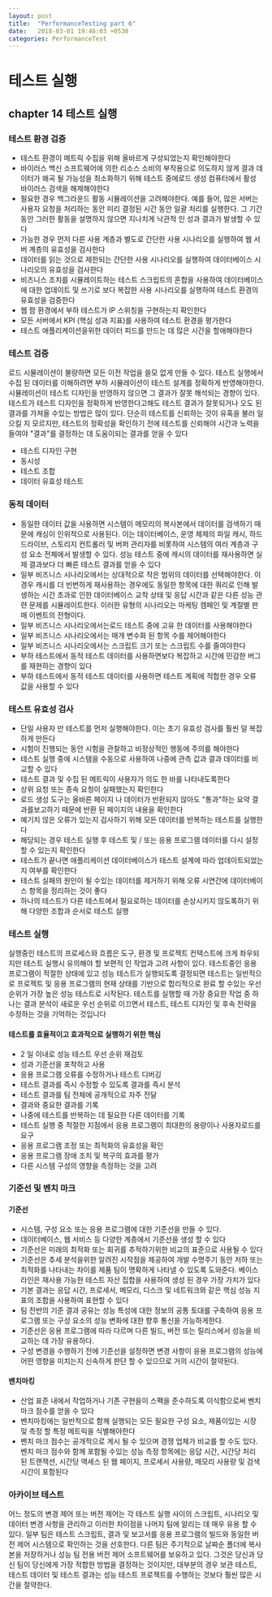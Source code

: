 ```yaml
---
layout: post
title:  "PerformanceTesting part 6"
date:   2018-03-01 19:46:03 +0530
categories: PerformanceTest
---
```


# 테스트 실행

## chapter 14 테스트 실행

### 테스트 환경 검증
  - 테스트 환경이 메트릭 수집을 위해 올바르게 구성되었는지 확인해야한다
  - 바이러스 백신 소프트웨어에 의한 리소스 소비의 부작용으로 의도하지 않게 결과 데이터가 왜곡 될 가능성을 최소화하기 위해 테스트 중에로드 생성 컴퓨터에서 활성 바이러스 검색을 해제해야한다
  - 필요한 경우 백그라운드 활동 시뮬레이션을 고려해야한다. 예를 들어, 많은 서버는 사용자 요청을 처리하는 동안 미리 결정된 시간 동안 일괄 처리를 실행한다. 그 기간 동안 그러한 활동을 설명하지 않으면 지나치게 낙관적 인 성과 결과가 발생할 수 있다
  - 가능한 경우 먼저 다른 사용 계층과 별도로 간단한 사용 시나리오를 실행하여 웹 서버 계층의 유효성을 검사한다
  - 데이터를 읽는 것으로 제한되는 간단한 사용 시나리오를 실행하여 데이터베이스 시나리오의 유효성을 검사한다
  - 비즈니스 조치를 시뮬레이트하는 테스트 스크립트의 혼합을 사용하여 데이터베이스에 대한 업데이트 및 쓰기로 보다 복잡한 사용 시나리오를 실행하여 테스트 환경의 유효성을 검증한다
  - 웹 팜 환경에서 부하 테스트가 IP 스위칭을 구현하는지 확인한다
  - 모든 서버에서 KPI (핵심 성과 지표)를 사용하여 테스트 환경을 평가한다
  - 테스트 애플리케이션을위한 데이터 피드를 만드는 데 많은 시간을 할애해야한다

### 테스트 검증
로드 시뮬레이션이 불량하면 모든 이전 작업을 쓸모 없게 만들 수 있다. 테스트 실행에서 수집 된 데이터를 이해하려면 부하 시뮬레이션이 테스트 설계를 정확하게 반영해야한다. 시뮬레이션이 테스트 디자인을 반영하지 않으면 그 결과가 잘못 해석되는 경향이 있다. 테스트가 테스트 디자인을 정확하게 반영한다고해도 테스트 결과가 잘못되거나 오도 된 결과를 가져올 수있는 방법은 많이 있다. 단순히 테스트를 신뢰하는 것이 유혹을 불러 일으킬 지 모르지만, 테스트의 정확성을 확인하기 전에 테스트를 신뢰해야 시간과 노력을 들여야 "결과"를 결정하는 데 도움이되는 결과를 얻을 수 있다
  - 테스트 디자인 구현
  - 동시성
  - 테스트 조합
  - 데이터 유효성 테스트

### 동적 데이터
  - 동일한 데이터 값을 사용하면 시스템이 메모리의 복사본에서 데이터를 검색하기 때문에 캐싱이 인위적으로 사용된다. 이는 데이터베이스, 운영 체제의 파일 캐시, 하드 드라이브, 스토리지 컨트롤러 및 버퍼 관리자를 비롯하여 시스템의 여러 계층과 구성 요소 전체에서 발생할 수 있다. 성능 테스트 중에 캐시의 데이터를 재사용하면 실제 결과보다 더 빠른 테스트 결과를 얻을 수 있다
  - 일부 비즈니스 시나리오에서는 상대적으로 작은 범위의 데이터를 선택해야한다. 이 경우 캐시를 더 빈번하게 재사용하는 경우에도 동일한 항목에 대한 쿼리로 인해 발생하는 시간 초과로 인한 데이터베이스 교착 상태 및 응답 시간과 같은 다른 성능 관련 문제를 시뮬레이트한다. 이러한 유형의 시나리오는 마케팅 캠페인 및 계절별 판매 이벤트의 전형이다.
  - 일부 비즈니스 시나리오에서는로드 테스트 중에 고유 한 데이터를 사용해야한다
  - 일부 비즈니스 시나리오에서는 매개 변수화 된 항목 수를 제어해야한다
  - 일부 비즈니스 시나리오에서는 스크립트 크기 또는 스크립트 수를 줄여야한다
  - 부하 테스트에서 동적 테스트 데이터를 사용하면보다 복잡하고 시간에 민감한 버그를 재현하는 경향이 있다
  - 부하 테스트에서 동적 테스트 데이터를 사용하면 테스트 계획에 적합한 경우 오류 값을 사용할 수 있다

### 테스트 유효성 검사
  - 단일 사용자 만 테스트를 먼저 실행해야한다. 이는 초기 유효성 검사를 훨씬 덜 복잡하게 만든다
  - 시험이 진행되는 동안 시험을 관찰하고 비정상적인 행동에 주의를 해야한다
  - 테스트 실행 중에 시스템을 수동으로 사용하여 나중에 관측 값과 결과 데이터를 비교할 수 있다
  - 테스트 결과 및 수집 된 메트릭이 사용자가 의도 한 바를 나타내도록한다
  - 상위 요청 또는 종속 요청이 실패했는지 확인한다
  - 로드 생성 도구는 올바른 페이지 나 데이터가 반환되지 않아도 "통과"하는 요약 결과를보고하기 때문에 반환 된 페이지의 내용을 확인한다
  - 예기치 않은 오류가 있는지 검사하기 위해 모든 데이터를 반복하는 테스트를 실행한다
  - 해당되는 경우 테스트 실행 후 테스트 및 / 또는 응용 프로그램 데이터를 다시 설정할 수 있는지 확인한다
  - 테스트가 끝나면 애플리케이션 데이터베이스가 테스트 설계에 따라 업데이트되었는지 여부를 확인한다
  - 테스트 실패의 원인이 될 수있는 데이터를 제거하기 위해 오류 시연간에 데이터베이스 항목을 정리하는 것이 좋다
  - 하나의 테스트가 다른 테스트에서 필요로하는 데이터를 손상시키지 않도록하기 위해 다양한 조합과 순서로 테스트 실행

### 테스트 실행
실행중인 테스트의 프로세스와 흐름은 도구, 환경 및 프로젝트 컨텍스트에 크게 좌우되지만 테스트 실행시 유의해야 할 보편적 인 작업과 고려 사항이 있다.
테스트중인 응용 프로그램이 적절한 상태에 있고 성능 테스트가 실행되도록 결정되면 테스트는 일반적으로 프로젝트 및 응용 프로그램의 현재 상태를 기반으로 합리적으로 완료 할 수있는 우선 순위가 가장 높은 성능 테스트로 시작된다.
테스트를 실행할 때 가장 중요한 작업 중 하나는 결과 분석이 새로운 우선 순위로 이끄면서 테스트, 테스트 디자인 및 후속 전략을 수정하는 것을 기억하는 것입니다
#### 테스트를 효율적이고 효과적으로 실행하기 위한 핵심
  - 2 일 이내로 성능 테스트 우선 순위 재검토
  - 성과 기준선을 포착하고 사용
  - 응용 프로그램 오류를 수정하거나 테스트 디버깅
  - 테스트 결과를 즉시 수정할 수 있도록 결과를 즉시 분석
  - 테스트 결과를 팀 전체에 공개적으로 자주 전달
  - 결과와 중요한 결과를 기록
  - 나중에 테스트를 반복하는 데 필요한 다른 데이터를 기록
  - 테스트 실행 중 적절한 지점에서 응용 프로그램이 최대한의 용량이나 사용자로드를 요구
  - 응용 프로그램 조정 또는 최적화의 유효성을 확인
  - 응용 프로그램 장애 조치 및 복구의 효과를 평가
  - 다른 시스템 구성의 영향을 측정하는 것을 고려

### 기준선 및 벤치 마크
#### 기준선
  - 시스템, 구성 요소 또는 응용 프로그램에 대한 기준선을 만들 수 있다.
  - 데이터베이스, 웹 서비스 등 다양한 계층에서 기준선을 생성 할 수 있다
  - 기준선은 미래의 최적화 또는 회귀를 추적하기위한 비교의 표준으로 사용될 수 있다
  - 기준선은 추세 분석을위한 알려진 시작점을 제공하여 개발 수명주기 동안 저하 또는 최적화를 나타내는 차이를 제품 팀이 명확하게 나타낼 수 있도록 도와준다. 베이스 라인은 재사용 가능한 테스트 자산 집합을 사용하여 생성 된 경우 가장 가치가 있다
  - 기본 결과는 응답 시간, 프로세서, 메모리, 디스크 및 네트워크와 같은 핵심 성능 지표의 조합을 사용하여 표현할 수 있다
  - 팀 전반의 기준 결과 공유는 성능 특성에 대한 정보의 공통 토대를 구축하여 응용 프로그램 또는 구성 요소의 성능 변화에 대한 향후 통신을 가능하게한다.
  - 기준선은 응용 프로그램에 따라 다르며 다른 빌드, 버전 또는 릴리스에서 성능을 비교하는 데 가장 유용하다.
  - 구성 변경을 수행하기 전에 기준선을 설정하면 변경 사항이 응용 프로그램의 성능에 어떤 영향을 미치는지 신속하게 판단 할 수 있으므로 거의 시간이 절약된다.
#### 벤치마킹
  - 산업 표준 내에서 작업하거나 기존 구현을이 스펙을 준수하도록 이식함으로써 벤치 마크 점수를 얻을 수 있다
  - 벤치마킹에는 일반적으로 함께 실행되는 모든 필요한 구성 요소, 제품이있는 시장 및 측정 할 특정 메트릭을 식별해야한다
  - 벤치 마크 점수는 공개적으로 게시 될 수 있으며 경쟁 업체가 비교를 할 수도 있다. 벤치 마크 점수와 함께 포함될 수있는 성능 측정 항목에는 응답 시간, 시간당 처리 된 트랜잭션, 시간당 액세스 된 웹 페이지, 프로세서 사용량, 메모리 사용량 및 검색 시간이 포함된다

### 아카이브 테스트
어느 정도의 변경 제어 또는 버전 제어는 각 테스트 실행 사이의 스크립트, 시나리오 및 데이터 변경 사항을 관리하고 이러한 차이점을 나머지 팀에 알리는 데 매우 유용 할 수 있다. 일부 팀은 테스트 스크립트, 결과 및 보고서를 응용 프로그램의 빌드와 동일한 버전 제어 시스템으로 확인하는 것을 선호한다. 다른 팀은 주기적으로 날짜순 폴더에 복사본을 저장하거나 성능 팀 전용 버전 제어 소프트웨어를 보유하고 있다. 그것은 당신과 당신 팀이 당신에게 가장 적합한 방법을 결정하는 것이지만, 대부분의 경우 보관 테스트, 테스트 데이터 및 테스트 결과는 성능 테스트 프로젝트를 수행하는 것보다 훨씬 많은 시간을 절약한다.
